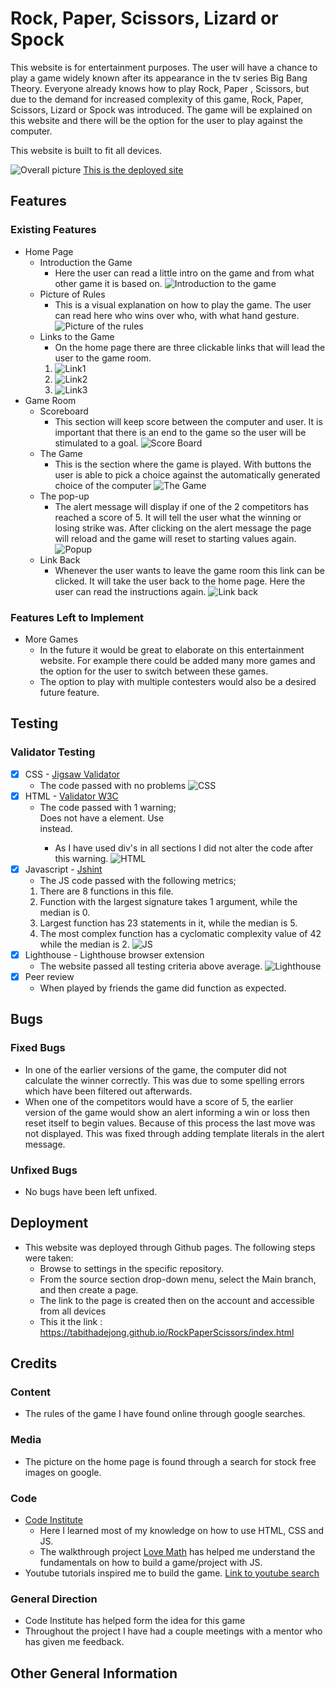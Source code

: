# Rock, Paper, Scissors, Lizard or Spock
This website is for entertainment purposes. The user will have a chance to play a game widely known after its appearance in the tv series Big Bang Theory. Everyone already knows how to play Rock, Paper , Scissors, but due to the demand for increased complexity of this game, Rock, Paper, Scissors, Lizard or Spock was introduced. The game will be explained on this website and there will be the option for the user to play against the computer.
 
 
This website is built to fit all devices.
 
![Overall picture](assets/images/Project2/Collage-p2.jpg)
[This is the deployed site](https://tabithadejong.github.io/RockPaperScissors/index.html)
 
## Features
### Existing Features
- Home Page
  - Introduction the Game
    - Here the user can read a little intro on the game and from what other game it is based on.
    ![Introduction to the game](assets/images/Project2/Introduction.png)
  - Picture of Rules
    - This is a visual explanation on how to play the game. The user can read here who wins over who, with what hand gesture.
    ![Picture of the rules](assets/images/Project2/Link3-HP.png)
  - Links to the Game
    - On the home page there are three clickable links that will lead the user to the game room.
    1. ![Link1](assets/images/Project2/Link1-HP.png)
    2. ![Link2](assets/images/Project2/Link2-HP.png)
    3. ![Link3](assets/images/Project2/Link3-HP.png)
- Game Room
  - Scoreboard
    - This section will keep score between the computer and user. It is important that there is an end to the game so the user will be stimulated to a goal.
    ![Score Board](assets/images/Project2/Score-board.png)
  - The Game
    - This is the section where the game is played. With buttons the user is able to pick a choice against the automatically generated choice of the computer
    ![The Game](assets/images/Project2/Game-area.png)
  - The pop-up
    - The alert message will display if one of the 2 competitors has reached a score of 5. It will tell the user what the winning or losing strike was. After clicking on the alert message the page will reload and the game will reset to starting values again.
    ![Popup](assets/images/Project2/Popup.png)
  - Link Back
    - Whenever the user wants to leave the game room this link can be clicked. It will take the user back to the home page. Here the user can read the instructions again.
    ![Link back](assets/images/Project2/Back%20.png)
### Features Left to Implement
- More Games
  - In the future it would be great to elaborate on this entertainment website. For example there could be added many more games and the option for the user to switch between these games.
  - The option to play with multiple contesters would also be a desired future feature.
## Testing
### Validator Testing
- [x] CSS - [Jigsaw Validator](https://jigsaw.w3.org/css-validator/)
  - The code passed with no problems
  ![CSS](assets/images/Project2/CSS.png)
- [x] HTML -  [Validator W3C](https://validator.w3.org/)
  - The code passed with 1 warning; <section> Does not have a <h> element. Use <div> instead.
    - As I have used div's in all sections I did not alter the code after this warning.
   ![HTML](assets/images/Project2/HTML.png)
- [x] Javascript - [Jshint](https://jshint.com/)
  - The JS code passed with the following metrics;
  1. There are 8 functions in this file.
  2. Function with the largest signature takes 1 argument, while the median is 0.
  3. Largest function has 23 statements in it, while the median is 5.
  4. The most complex function has a cyclomatic complexity value of 42 while the median is 2.
  ![JS](assets/images/Project2/JS.png)
- [x] Lighthouse - Lighthouse browser extension
  - The website passed all testing criteria above average.
  ![Lighthouse](assets/images/Project2/Lighthouse.png)
- [x] Peer review
  - When played by friends the game did function as expected.
 
 
## Bugs
### Fixed Bugs
- In one of the earlier versions of the game, the computer did not calculate the winner correctly. This was due to some spelling errors which have been filtered out afterwards.
- When one of the competitors would have a score of 5, the earlier version of the game would show an alert informing a win or loss then reset itself to begin values. Because of this process the last move was not displayed. This was fixed through adding template literals in the alert message.
 
### Unfixed Bugs
- No bugs have been left unfixed.
 
 
## Deployment
- This website was deployed through Github pages. The following steps were taken:
  - Browse to settings in the specific repository.
  - From the source section drop-down menu, select the Main branch, and then create a page.
  - The link to the page is created then on the account and accessible from all devices
  - This it the link : https://tabithadejong.github.io/RockPaperScissors/index.html
 
 
## Credits
### Content
- The rules of the game I have found online through google searches.
### Media
- The picture on the home page is found through a search for stock free images on google.
### Code
- [Code Institute](https://learn.codeinstitute.net/dashboard)
  - Here I learned most of my knowledge on how to use HTML, CSS and JS.
  - The walkthrough project [Love Math](https://code-institute-org.github.io/love-maths/) has helped me understand the fundamentals on how to build a game/project with JS.
- Youtube tutorials inspired me to build the game. [Link to youtube search](https://www.youtube.com/results?search_query=rock+paper+scissors+javascript)
### General Direction
- Code Institute has helped form the idea for this game
- Throughout the project I have had a couple meetings with a mentor who has given me feedback.
 
## Other General Information
 
 
 

